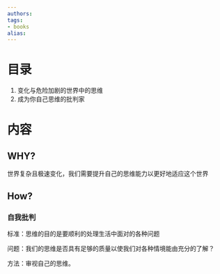 ```yaml
---
authors:
tags:
- books 
alias:
---
```


# 目录

1. 变化与危险加剧的世界中的思维
2. 成为你自己思维的批判家


# 内容

## WHY?

世界复杂且极速变化，我们需要提升自己的思维能力以更好地适应这个世界

## How?

### 自我批判

标准：思维的目的是要顺利的处理生活中面对的各种问题

问题：我们的思维是否具有足够的质量以使我们对各种情境能由充分的了解？

方法：审视自己的思维。


